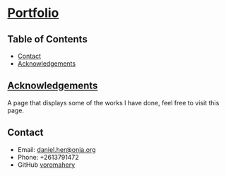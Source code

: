 # [Portfolio](http://daniel.onja.org/)

<!-- TABLE OF CONTENTS -->

## Table of Contents

- [Contact](#contact)
- [Acknowledgements](#acknowledgements)

## [Acknowledgements](#acknowledgements)

A page that displays some of the works I have done, feel free to visit this page.

## Contact

- Email: daniel.her@onja.org
- Phone: +2613791472
- GitHub [voromahery](https://github.com/voromahery/)

